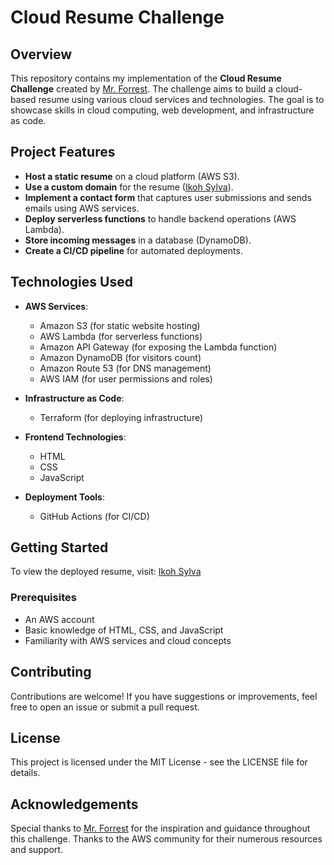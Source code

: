 # Cloud Resume Challenge

## Overview

This repository contains my implementation of the **Cloud Resume Challenge** created by [Mr. Forrest](https://www.youtube.com/watch?v=1u1K6j2C3aE). The challenge aims to build a cloud-based resume using various cloud services and technologies. The goal is to showcase skills in cloud computing, web development, and infrastructure as code.

## Project Features

- **Host a static resume** on a cloud platform (AWS S3).
- **Use a custom domain** for the resume ([Ikoh Sylva](http://ikohsylva.net.ng)).
- **Implement a contact form** that captures user submissions and sends emails using AWS services.
- **Deploy serverless functions** to handle backend operations (AWS Lambda).
- **Store incoming messages** in a database (DynamoDB).
- **Create a CI/CD pipeline** for automated deployments.

## Technologies Used

- **AWS Services**:
  - Amazon S3 (for static website hosting)
  - AWS Lambda (for serverless functions)
  - Amazon API Gateway (for exposing the Lambda function)
  - Amazon DynamoDB (for visitors count)
  - Amazon Route 53 (for DNS management)
  - AWS IAM (for user permissions and roles)

- **Infrastructure as Code**:
  - Terraform (for deploying infrastructure)

- **Frontend Technologies**:
  - HTML
  - CSS
  - JavaScript

- **Deployment Tools**:
  - GitHub Actions (for CI/CD)

## Getting Started

To view the deployed resume, visit: [Ikoh Sylva](http://ikohsylva.net.ng)

### Prerequisites

- An AWS account
- Basic knowledge of HTML, CSS, and JavaScript
- Familiarity with AWS services and cloud concepts

## Contributing
Contributions are welcome! If you have suggestions or improvements, feel free to open an issue or submit a pull request.

## License
This project is licensed under the MIT License - see the LICENSE file for details.

## Acknowledgements
Special thanks to [Mr. Forrest](https://www.youtube.com/watch?v=1u1K6j2C3aE) for the inspiration and guidance throughout this challenge.
Thanks to the AWS community for their numerous resources and support.
   

   
